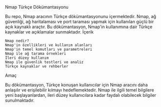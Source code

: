 Nmap Türkçe Dökümantasyonu

Bu repo, Nmap aracının Türkçe dökümantasyonunu içermektedir. Nmap, ağ güvenliği, 
ağ haritalaması ve port taraması yapmak için kullanılan güçlü bir açık kaynaklı 
araçtır. Bu dökümantasyon, Nmap'in kullanımına dair Türkçe kaynaklar ve açıklamalar 
sunmaktadır.
İçerik

    Nmap nedir?
    Nmap'in özellikleri ve kullanım alanları
    Nmap'in temel komutları ve parametreleri
    Nmap ile ağ tarama örnekleri
    İleri düzey kullanım
    Nmap ile güvenlik testleri ve analiz
    Türkçe kaynaklar ve rehberler

Amaç

Bu dökümantasyon, Türkçe konuşan kullanıcılar için Nmap aracını daha anlaşılır ve 
erişilebilir kılmayı hedeflemektedir. Nmap ile ilgili temel bilgilere yeni 
başlayanlardan, ileri düzey kullanıcılara kadar faydalı olabilecek bilgiler 
sunulmaktadır.

